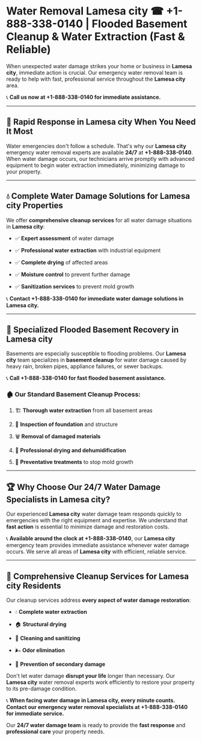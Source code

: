 # Water Removal Lamesa city ☎ +1-888-338-0140 | Flooded Basement Cleanup & Water Extraction (Fast & Reliable)

When unexpected water damage strikes your home or business in **Lamesa city**, immediate action is crucial. Our emergency water removal team is ready to help with fast, professional service throughout the **Lamesa city** area. 

📞 **Call us now at +1-888-338-0140 for immediate assistance.**
---
## 🚀 Rapid Response in Lamesa city When You Need It Most
Water emergencies don't follow a schedule. That's why our **Lamesa city** emergency water removal experts are available **24/7** at **+1-888-338-0140**. When water damage occurs, our technicians arrive promptly with advanced equipment to begin water extraction immediately, minimizing damage to your property.
---
## 💧 Complete Water Damage Solutions for Lamesa city Properties
We offer **comprehensive cleanup services** for all water damage situations in **Lamesa city**:
- ✅ **Expert assessment** of water damage  
- ✅ **Professional water extraction** with industrial equipment  
- ✅ **Complete drying** of affected areas  
- ✅ **Moisture control** to prevent further damage  
- ✅ **Sanitization services** to prevent mold growth  
📞 **Contact +1-888-338-0140 for immediate water damage solutions in Lamesa city.**
---
## 🌊 Specialized Flooded Basement Recovery in Lamesa city
Basements are especially susceptible to flooding problems. Our **Lamesa city** team specializes in **basement cleanup** for water damage caused by heavy rain, broken pipes, appliance failures, or sewer backups. 
📞 **Call +1-888-338-0140 for fast flooded basement assistance.**
### 🏚️ Our Standard Basement Cleanup Process:
1. 🏗️ **Thorough water extraction** from all basement areas  
2. 🔎 **Inspection of foundation** and structure  
3. 🗑️ **Removal of damaged materials**  
4. 💨 **Professional drying and dehumidification**  
5. 🚫 **Preventative treatments** to stop mold growth  
---
## 🏆 Why Choose Our 24/7 Water Damage Specialists in Lamesa city?
Our experienced **Lamesa city** water damage team responds quickly to emergencies with the right equipment and expertise. We understand that **fast action** is essential to minimize damage and restoration costs.
📞 **Available around the clock at +1-888-338-0140**, our **Lamesa city** emergency team provides immediate assistance whenever water damage occurs. We serve all areas of **Lamesa city** with efficient, reliable service.
---
## 🧹 Comprehensive Cleanup Services for Lamesa city Residents
Our cleanup services address **every aspect of water damage restoration**:
- 💧 **Complete water extraction**  
- 🏠 **Structural drying**  
- 🧼 **Cleaning and sanitizing**  
- 🌬️ **Odor elimination**  
- 🚫 **Prevention of secondary damage**  
Don't let water damage **disrupt your life** longer than necessary. Our **Lamesa city** water removal experts work efficiently to restore your property to its pre-damage condition.
📞 **When facing water damage in Lamesa city, every minute counts. Contact our emergency water removal specialists at +1-888-338-0140 for immediate service.**
Our **24/7 water damage team** is ready to provide the **fast response** and **professional care** your property needs.
